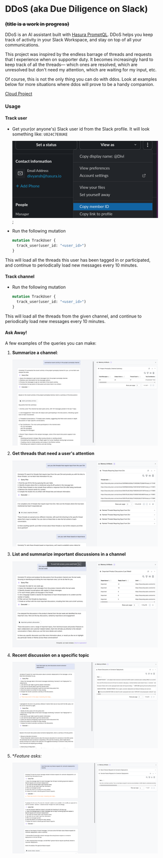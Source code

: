 # DDoS (aka Due Diligence on Slack)
### ~~(title is a work in progress)~~

DDoS is an AI assistant built with
[Hasura PromptQL](https://promptql.hasura.io/). DDoS helps you keep track of
activity in your Slack Workspace, and stay on top of all your communications.

This project was inspired by the endless barrage of threads and requests that
I experience when on supporter duty. It becomes increasingly hard to keep 
track of all the threads— which ones are resolved, which are unresolved but
don't need my attention, which are waiting for my input, etc.

Of course, this is not the only thing you can do with ddos. Look at examples 
below for more situations where ddos will prove to be a handy companion.

[Cloud Project](https://console.hasura.io/project/premium-moth-8330)

### Usage

#### Track user

- Get your(or anyone's) Slack user id from the Slack profile. It will look 
something like: `U024C7E0UKE`

  ![slack-user-id](./static/slack-user-id.png);

- Run the following mutation
  ```graphql
  mutation TrackUser {
    track_user(user_id: "<user_id>")
  }
  ```


This will load all the threads this user has been tagged in or participated,
and continue to periodically load new messages every 10 minutes.

#### Track channel

- Run the following mutation
  ```graphql
  mutation TrackUser {
    track_user(user_id: "<user_id>")
  }
  ```


This will load all the threads from the given channel, and continue to
periodically load new messages every 10 minutes.


#### Ask Away!

A few examples of the queries you can make:

1. **Summarize a channel**:

    ![summariza-channel](./static/summary.png)

2. **Get threads that need a user's attention**

    ![waiting-threads](./static/threads-waiting-for-input.png)

3. **List and summarize important discussions in a channel**

    ![important-discussions](./static/important-discussions.png)

4. **Recent discussion on a specific topic**

    ![topic-discussions](./static/topic-discussions.png)

5. **Feature asks:*

    ![feature-asks](./static/feature-asks.png)

